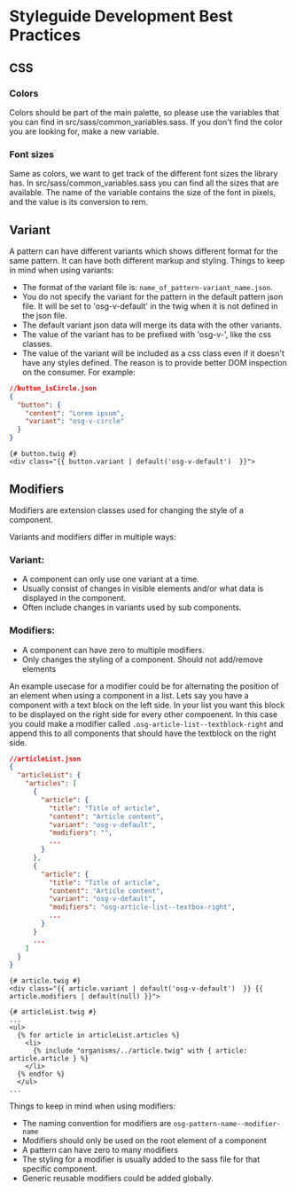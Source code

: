 # Styleguide Development Best Practices

## CSS

### Colors

Colors should be part of the main palette, so please use the variables that you can find in src/sass/common_variables.sass. If you don't find the color you are looking for, make a new variable.

### Font sizes

Same as colors, we want to get track of the different font sizes the library has. In src/sass/common_variables.sass you can find all the sizes that are available.
The name of the variable contains the size of the font in pixels, and the value is its conversion to rem.

## Variant

A pattern can have different variants which shows different format for the same pattern. It can have both different markup and styling.
Things to keep in mind when using variants:

- The format of the variant file is: `name_of_pattern-variant_name.json`.
- You do not specify the variant for the pattern in the default pattern json file. It will be set to 'osg-v-default' in the twig when it is not defined in the json file.
- The default variant json data will merge its data with the other variants.
- The value of the variant has to be prefixed with 'osg-v-', like the css classes.
- The value of the variant will be included as a css class even if it doesn't have any styles defined. The reason is to provide better DOM inspection on the consumer.
  For example:

```json
//button_isCircle.json
{
  "button": {
    "content": "Lorem ipsum",
    "variant": "osg-v-circle"
  }
}
```

```twig
{# button.twig #}
<div class="{{ button.variant | default('osg-v-default')  }}">
```

## Modifiers

Modifiers are extension classes used for changing the style of a component.

Variants and modifiers differ in multiple ways:

### Variant:

- A component can only use one variant at a time.
- Usually consist of changes in visible elements and/or what data is displayed in the component.
- Often include changes in variants used by sub components.

### Modifiers:

- A component can have zero to multiple modifiers.
- Only changes the styling of a component. Should not add/remove elements

An example usecase for a modifier could be for alternating the position of an element when using a component in a list. Lets say you have a component with a text block on the left side.
In your list you want this block to be displayed on the right side for every other compoenent. In this case you could make a modifier called `.osg-article-list--textblock-right` and append
this to all components that should have the textblock on the right side.

```json
//articleList.json
{
  "articleList": {
    "articles": [
      {
        "article": {
          "title": "Title of article",
          "content": "Article content",
          "variant": "osg-v-default",
          "modifiers": "",
          ...
        }
      },
      {
        "article": {
          "title": "Title of article",
          "content": "Article content",
          "variant": "osg-v-default",
          "modifiers": "osg-article-list--textbox-right",
          ...
        }
      }
      ...
    ]
  }
}
```

```twig
{# article.twig #}
<div class="{{ article.variant | default('osg-v-default')  }} {{ article.modifiers | default(null) }}">
```

```twig
{# articleList.twig #}
...
<ul>
  {% for article in articleList.articles %}
    <li>
      {% include "organisms/../article.twig" with { article: article.article } %}
    </li>
  {% endfor %}
  </ul>
...
```

Things to keep in mind when using modifiers:

- The naming convention for modifiers are `osg-pattern-name--modifier-name`
- Modifiers should only be used on the root element of a component
- A pattern can have zero to many modifiers
- The styling for a modifier is usually added to the sass file for that specific component.
- Generic reusable modifiers could be added globally.
